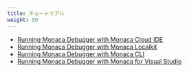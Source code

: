 ```yaml
---
title: チュートリアル
weight: 50
---
```


- [Running Monaca Debugger with Monaca Cloud IDE](/ja/tutorials/monaca_ide/testing_debugging)
- [Running Monaca Debugger with Monaca Localkit](/ja/tutorials/monaca_localkit/testing_debugging)
- [Running Monaca Debugger with Monaca CLI](/ja/tutorials/monaca_cli/testing_debugging)
- [Running Monaca Debugger with Monaca for Visual Studio](/ja/tutorials/monaca_vs/testing_debugging)

